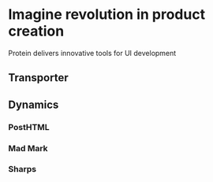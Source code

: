 # Imagine revolution in product creation

Protein delivers innovative tools for UI development

## Transporter

## Dynamics

### PostHTML

### Mad Mark

### Sharps
